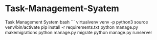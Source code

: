 # Task-Management-Syatem
Task Management System
bash ```
virtualvenv venv -p python3
source venv/bin/activate
pip install -r requirements.txt
python manage.py makemigrations
python manage.py migrate
python manage.py runserver
```
